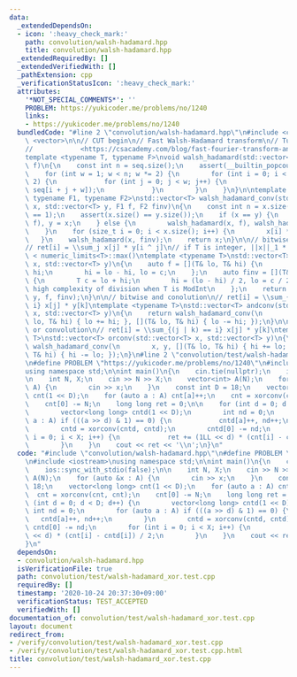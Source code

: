 ```yaml
---
data:
  _extendedDependsOn:
  - icon: ':heavy_check_mark:'
    path: convolution/walsh-hadamard.hpp
    title: convolution/walsh-hadamard.hpp
  _extendedRequiredBy: []
  _extendedVerifiedWith: []
  _pathExtension: cpp
  _verificationStatusIcon: ':heavy_check_mark:'
  attributes:
    '*NOT_SPECIAL_COMMENTS*': ''
    PROBLEM: https://yukicoder.me/problems/no/1240
    links:
    - https://yukicoder.me/problems/no/1240
  bundledCode: "#line 2 \"convolution/walsh-hadamard.hpp\"\n#include <cassert>\n#include\
    \ <vector>\n\n// CUT begin\n// Fast Walsh-Hadamard transform\n// Tutorials: <https://codeforces.com/blog/entry/71899>\n\
    //            <https://csacademy.com/blog/fast-fourier-transform-and-variations-of-it>\n\
    template <typename T, typename F>\nvoid walsh_hadamard(std::vector<T>& seq, F\
    \ f)\n{\n    const int n = seq.size();\n    assert(__builtin_popcount(n) == 1);\n\
    \    for (int w = 1; w < n; w *= 2) {\n        for (int i = 0; i < n; i += w *\
    \ 2) {\n            for (int j = 0; j < w; j++) {\n                f(seq[i + j],\
    \ seq[i + j + w]);\n            }\n        }\n    }\n}\n\ntemplate <typename T,\
    \ typename F1, typename F2>\nstd::vector<T> walsh_hadamard_conv(std::vector<T>\
    \ x, std::vector<T> y, F1 f, F2 finv)\n{\n    const int n = x.size();\n    assert(__builtin_popcount(n)\
    \ == 1);\n    assert(x.size() == y.size());\n    if (x == y) {\n        walsh_hadamard(x,\
    \ f), y = x;\n    } else {\n        walsh_hadamard(x, f), walsh_hadamard(y, f);\n\
    \    }\n    for (size_t i = 0; i < x.size(); i++) {\n        x[i] *= y[i];\n \
    \   }\n    walsh_hadamard(x, finv);\n    return x;\n}\n\n// bitwise xor convolution\n\
    // ret[i] = \\sum_j x[j] * y[i ^ j]\n// if T is integer, ||x||_1 * ||y||_1 * 2\
    \ < numeric_limits<T>::max()\ntemplate <typename T>\nstd::vector<T> xorconv(std::vector<T>\
    \ x, std::vector<T> y)\n{\n    auto f = [](T& lo, T& hi) {\n        T c = lo +\
    \ hi;\n        hi = lo - hi, lo = c;\n    };\n    auto finv = [](T& lo, T& hi)\
    \ {\n        T c = lo + hi;\n        hi = (lo - hi) / 2, lo = c / 2;  // Reconsider\
    \ high complexity of division when T is ModInt\n    };\n    return walsh_hadamard_conv(x,\
    \ y, f, finv);\n}\n\n// bitwise and conolution\n// ret[i] = \\sum_{(j & k) ==\
    \ i} x[j] * y[k]\ntemplate <typename T>\nstd::vector<T> andconv(std::vector<T>\
    \ x, std::vector<T> y)\n{\n    return walsh_hadamard_conv(\n        x, y, [](T&\
    \ lo, T& hi) { lo += hi; }, [](T& lo, T& hi) { lo -= hi; });\n}\n\n// bitwise\
    \ or convolution\n// ret[i] = \\sum_{(j | k) == i} x[j] * y[k]\ntemplate <typename\
    \ T>\nstd::vector<T> orconv(std::vector<T> x, std::vector<T> y)\n{\n    return\
    \ walsh_hadamard_conv(\n        x, y, [](T& lo, T& hi) { hi += lo; }, [](T& lo,\
    \ T& hi) { hi -= lo; });\n}\n#line 2 \"convolution/test/walsh-hadamard_xor.test.cpp\"\
    \n#define PROBLEM \"https://yukicoder.me/problems/no/1240\"\n#include <iostream>\n\
    using namespace std;\n\nint main()\n{\n    cin.tie(nullptr);\n    ios::sync_with_stdio(false);\n\
    \n    int N, X;\n    cin >> N >> X;\n    vector<int> A(N);\n    for (auto &x :\
    \ A) {\n        cin >> x;\n    }\n    const int D = 18;\n    vector<long long>\
    \ cnt(1 << D);\n    for (auto a : A) cnt[a]++;\n    cnt = xorconv(cnt, cnt);\n\
    \    cnt[0] -= N;\n    long long ret = 0;\n\n    for (int d = 0; d < D; d++) {\n\
    \        vector<long long> cntd(1 << D);\n        int nd = 0;\n        for (auto\
    \ a : A) if (((a >> d) & 1) == 0) {\n            cntd[a]++, nd++;\n        }\n\
    \        cntd = xorconv(cntd, cntd);\n        cntd[0] -= nd;\n        for (int\
    \ i = 0; i < X; i++) {\n            ret += (1LL << d) * (cnt[i] - cntd[i]) / 2;\n\
    \        }\n    }\n    cout << ret << '\\n';\n}\n"
  code: "#include \"convolution/walsh-hadamard.hpp\"\n#define PROBLEM \"https://yukicoder.me/problems/no/1240\"\
    \n#include <iostream>\nusing namespace std;\n\nint main()\n{\n    cin.tie(nullptr);\n\
    \    ios::sync_with_stdio(false);\n\n    int N, X;\n    cin >> N >> X;\n    vector<int>\
    \ A(N);\n    for (auto &x : A) {\n        cin >> x;\n    }\n    const int D =\
    \ 18;\n    vector<long long> cnt(1 << D);\n    for (auto a : A) cnt[a]++;\n  \
    \  cnt = xorconv(cnt, cnt);\n    cnt[0] -= N;\n    long long ret = 0;\n\n    for\
    \ (int d = 0; d < D; d++) {\n        vector<long long> cntd(1 << D);\n       \
    \ int nd = 0;\n        for (auto a : A) if (((a >> d) & 1) == 0) {\n         \
    \   cntd[a]++, nd++;\n        }\n        cntd = xorconv(cntd, cntd);\n       \
    \ cntd[0] -= nd;\n        for (int i = 0; i < X; i++) {\n            ret += (1LL\
    \ << d) * (cnt[i] - cntd[i]) / 2;\n        }\n    }\n    cout << ret << '\\n';\n\
    }\n"
  dependsOn:
  - convolution/walsh-hadamard.hpp
  isVerificationFile: true
  path: convolution/test/walsh-hadamard_xor.test.cpp
  requiredBy: []
  timestamp: '2020-10-24 20:37:30+09:00'
  verificationStatus: TEST_ACCEPTED
  verifiedWith: []
documentation_of: convolution/test/walsh-hadamard_xor.test.cpp
layout: document
redirect_from:
- /verify/convolution/test/walsh-hadamard_xor.test.cpp
- /verify/convolution/test/walsh-hadamard_xor.test.cpp.html
title: convolution/test/walsh-hadamard_xor.test.cpp
---
```

